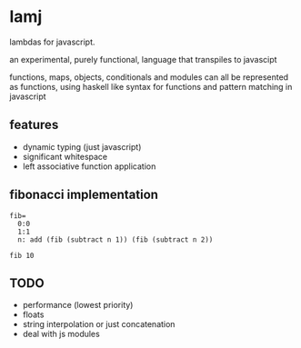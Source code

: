 # lamj
lambdas for javascript.

an experimental, purely functional, language that transpiles to javascipt


functions, maps, objects, conditionals and modules can all be represented as functions,
using haskell like syntax for functions and pattern matching in javascript


## features
- dynamic typing (just javascript)
- significant whitespace
- left associative function application


## fibonacci implementation
```
fib=
  0:0
  1:1
  n: add (fib (subtract n 1)) (fib (subtract n 2))

fib 10
```

## TODO
- performance (lowest priority)
- floats
- string interpolation or just concatenation
- deal with js modules
